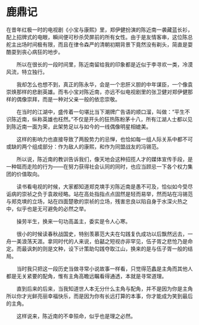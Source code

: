 # 鹿鼎记

在昔年红极一时的电视剧《小宝与康熙》里，郑伊健扮演的陈近南一袭藏蓝长衫，配上招牌式的电眼，瞬间便可秒杀荧屏前的所有女性。由于是友情客串，这位陈总舵主出场时间极有限，而且在律令森严的清朝初期背景下竟然没有剃头，简直是耍酷耍到丧心病狂的地步。

　　所以在很长的一段时间里，陈近南留给我的印象都是近似于李寻欢一类，冷漠风流，特立独行。

　　我却怎么也想不到，真正的陈永华，会是一个忠肝义胆的中年谋臣，一个像袁崇焕那样的悲剧英雄。而韦小宝对陈近南，亦远不似电视剧里的张卫健对郑伊健那样的偶像崇拜，而是一种对父亲一般的依恋崇敬。

　　在当时的江湖中，盛传着一句堪比当下潮牌广告语的顺口溜，叫做：“平生不识陈近南，纵称英雄也枉然。”不仅是开头的狂热陈粉茅十八，所有江湖人士都以见到陈近南一面为荣，此架势足以与如今的一线偶像明星相媲美。

　　这样的影响力也直接导致了两股势力的忌惮，也恰如每一组人际关系中都不可或缺的两个组成部分：作为敌人的康熙，和作为同盟战友的冯锡范。

　　所以说，陈近南的教训告诉我们，像天地会这种招揽人才的媒体宣传手段，是一种铤而走险的行为——在努力获得社会认同的同时，也应当顾忌一下各个权力集团的价值取向。

　　读书看电视的时候，大家都知道郑克塽手刃陈近南是愚不可及，恰似如今受尽诟病的崇祯之负于袁故经略。站在高处指指点点固然是轻而易举，然而站在冯锡范与郑克塽的立场，站在四面楚歌的崇祯的立场，残害忠良以陷自身于水深火热之中，似乎也是无可避免的必然之举。

　　操劳半生，换来一句功高盖主，委实是令人心寒。

　　很小的时候读春秋战国史，特别羡慕范大夫在勾践复仇成功以后飘然远去，一舟一美浪荡天涯。拿同时代的人来说，伯嚭之短视亦非罕见，伍子胥之悲怆乃是命定。而最讽刺的则是文种，设下计策助勾践夺取江山，换来的是与伍子胥一般的结局。

　　当时我只把这一段历史当做寻常小说故事一样看，只觉得范蠡是主角而其他人都是无关紧要的配角，惟有主角高瞻远瞩看得通透，本就是寻常道理。

　　直到后来的后来，当我知道世人本无分什么主角与配角，并不是因为你是主角所以你才光鲜亮丽幸福快乐，而是因为你有长远打算的本事，你才能成为笑到最后的主角。

　　这样说来，陈近南的不幸殒命，似乎也是理之必然。
